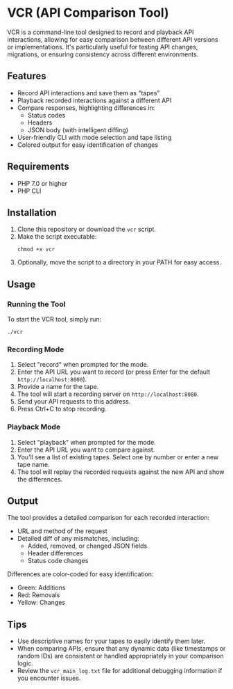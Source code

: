# VCR (API Comparison Tool)

VCR is a command-line tool designed to record and playback API interactions, allowing for easy comparison between different API versions or implementations. It's particularly useful for testing API changes, migrations, or ensuring consistency across different environments.

## Features

- Record API interactions and save them as "tapes"
- Playback recorded interactions against a different API
- Compare responses, highlighting differences in:
  - Status codes
  - Headers
  - JSON body (with intelligent diffing)
- User-friendly CLI with mode selection and tape listing
- Colored output for easy identification of changes

## Requirements

- PHP 7.0 or higher
- PHP CLI

## Installation

1. Clone this repository or download the `vcr` script.
2. Make the script executable:
   ```
   chmod +x vcr
   ```
3. Optionally, move the script to a directory in your PATH for easy access.

## Usage

### Running the Tool

To start the VCR tool, simply run:

```
./vcr
```

### Recording Mode

1. Select "record" when prompted for the mode.
2. Enter the API URL you want to record (or press Enter for the default `http://localhost:8000`).
3. Provide a name for the tape.
4. The tool will start a recording server on `http://localhost:8080`.
5. Send your API requests to this address.
6. Press Ctrl+C to stop recording.

### Playback Mode

1. Select "playback" when prompted for the mode.
2. Enter the API URL you want to compare against.
3. You'll see a list of existing tapes. Select one by number or enter a new tape name.
4. The tool will replay the recorded requests against the new API and show the differences.

## Output

The tool provides a detailed comparison for each recorded interaction:

- URL and method of the request
- Detailed diff of any mismatches, including:
  - Added, removed, or changed JSON fields
  - Header differences
  - Status code changes

Differences are color-coded for easy identification:
- Green: Additions
- Red: Removals
- Yellow: Changes

## Tips

- Use descriptive names for your tapes to easily identify them later.
- When comparing APIs, ensure that any dynamic data (like timestamps or random IDs) are consistent or handled appropriately in your comparison logic.
- Review the `vcr_main_log.txt` file for additional debugging information if you encounter issues.
